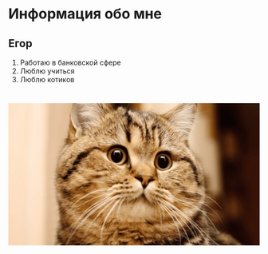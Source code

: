 # Информация обо мне

## Егор

1. Работаю в банковской сфере
2. Люблю учиться
3. Люблю котиков

# ![Котик](img/Котик.png) 
